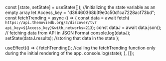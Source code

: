   const [state, setState] = useState([]); //initializing the state variable as an empty array
  let Access_key = "d36460368b39e0c50d1ca7228acf73bd";
const fetchTrending = async () => {
  const data = await fetch(`
https://api.themoviedb.org/3/discover/tv?api_key=${Access_key}&with_networks=213`);
  const dataJ = await data.json(); // fetching data from API in JSON Format
  console.log(dataJ);
  setState(dataJ.results); //storing that data in the state
};
 

 useEffect(() => {
  fetchTrending(); //calling the fetchTrending function only during the initial rendering of the app.
  console.log(state);
}, []);
